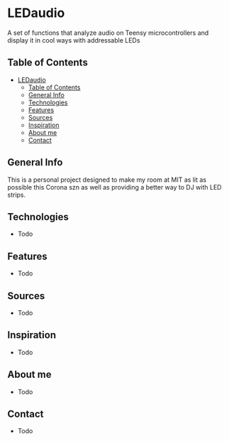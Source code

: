 # LEDaudio
A set of functions that analyze audio on Teensy microcontrollers and display it in cool ways with addressable LEDs

## Table of Contents
- [LEDaudio](#ledaudio)
  - [Table of Contents](#table-of-contents)
  - [General Info](#general-info)
  - [Technologies](#technologies)
  - [Features](#features)
  - [Sources](#sources)
  - [Inspiration](#inspiration)
  - [About me](#about-me)
  - [Contact](#contact)
## General Info
This is a personal project designed to make my room at MIT as lit as possible this Corona szn as well as providing a better way to DJ with LED strips.
## Technologies
 - Todo
## Features
 - Todo
## Sources
 - Todo
## Inspiration
 - Todo
## About me
 - Todo
## Contact
 - Todo
